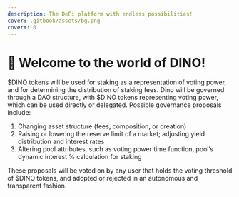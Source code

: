 ```yaml
---
description: The DeFi platform with endless possibilities!
cover: .gitbook/assets/bg.png
coverY: 0
---
```


# 🦕 Welcome to the world of DINO!

$DINO tokens will be used for staking as a representation of voting power, and for determining the distribution of staking fees. Dino will be governed through a DAO structure, with $DINO tokens representing voting power, which can be used directly or delegated. Possible governance proposals include:

1. Changing asset structure (fees, composition, or creation)
2. Raising or lowering the reserve limit of a market; adjusting yield distribution and interest rates
3. Altering pool attributes, such as voting power time function, pool’s dynamic interest % calculation for staking

These proposals will be voted on by any user that holds the voting threshold of $DINO tokens, and adopted or rejected in an autonomous and transparent fashion.

